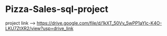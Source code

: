 # Pizza-Sales-sql-project

project link -->  https://drive.google.com/file/d/1kXT_50Vv_5wPP1aYlc-K4O-LKU7ZtXR2/view?usp=drive_link
